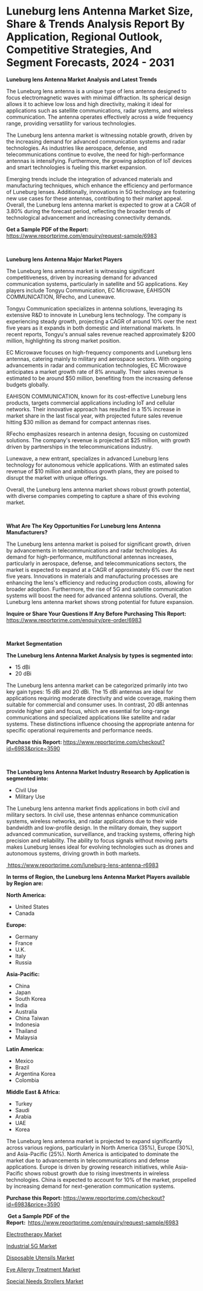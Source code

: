 <p><h1>Luneburg lens Antenna Market Size, Share & Trends Analysis Report By Application, Regional Outlook, Competitive Strategies, And Segment Forecasts, 2024 - 2031</h1></p><p><strong>Luneburg lens Antenna Market Analysis and Latest Trends</strong></p>
<p><p>The Luneburg lens antenna is a unique type of lens antenna designed to focus electromagnetic waves with minimal diffraction. Its spherical design allows it to achieve low loss and high directivity, making it ideal for applications such as satellite communications, radar systems, and wireless communication. The antenna operates effectively across a wide frequency range, providing versatility for various technologies.</p><p>The Luneburg lens antenna market is witnessing notable growth, driven by the increasing demand for advanced communication systems and radar technologies. As industries like aerospace, defense, and telecommunications continue to evolve, the need for high-performance antennas is intensifying. Furthermore, the growing adoption of IoT devices and smart technologies is fueling this market expansion.</p><p>Emerging trends include the integration of advanced materials and manufacturing techniques, which enhance the efficiency and performance of Luneburg lenses. Additionally, innovations in 5G technology are fostering new use cases for these antennas, contributing to their market appeal. Overall, the Luneburg lens antenna market is expected to grow at a CAGR of 3.80% during the forecast period, reflecting the broader trends of technological advancement and increasing connectivity demands.</p></p>
<p><strong>Get a Sample PDF of the Report:&nbsp;</strong> <a href="https://www.reportprime.com/enquiry/request-sample/6983">https://www.reportprime.com/enquiry/request-sample/6983</a></p>
<p>&nbsp;</p>
<p><strong>Luneburg lens Antenna Major Market Players</strong></p>
<p><p>The Luneburg lens antenna market is witnessing significant competitiveness, driven by increasing demand for advanced communication systems, particularly in satellite and 5G applications. Key players include Tongyu Communication, EC Microwave, EAHISON COMMUNICATION, RFecho, and Lunewave.</p><p>Tongyu Communication specializes in antenna solutions, leveraging its extensive R&D to innovate in Luneburg lens technology. The company is experiencing steady growth, projecting a CAGR of around 10% over the next five years as it expands in both domestic and international markets. In recent reports, Tongyu's annual sales revenue reached approximately $200 million, highlighting its strong market position.</p><p>EC Microwave focuses on high-frequency components and Luneburg lens antennas, catering mainly to military and aerospace sectors. With ongoing advancements in radar and communication technologies, EC Microwave anticipates a market growth rate of 8% annually. Their sales revenue is estimated to be around $50 million, benefiting from the increasing defense budgets globally.</p><p>EAHISON COMMUNICATION, known for its cost-effective Luneburg lens products, targets commercial applications including IoT and cellular networks. Their innovative approach has resulted in a 15% increase in market share in the last fiscal year, with projected future sales revenue hitting $30 million as demand for compact antennas rises.</p><p>RFecho emphasizes research in antenna design, focusing on customized solutions. The company's revenue is projected at $25 million, with growth driven by partnerships in the telecommunications industry.</p><p>Lunewave, a new entrant, specializes in advanced Luneburg lens technology for autonomous vehicle applications. With an estimated sales revenue of $10 million and ambitious growth plans, they are poised to disrupt the market with unique offerings.</p><p>Overall, the Luneburg lens antenna market shows robust growth potential, with diverse companies competing to capture a share of this evolving market.</p></p>
<p>&nbsp;</p>
<p><strong>What Are The Key Opportunities For Luneburg lens Antenna Manufacturers?</strong></p>
<p><p>The Luneburg lens antenna market is poised for significant growth, driven by advancements in telecommunications and radar technologies. As demand for high-performance, multifunctional antennas increases, particularly in aerospace, defense, and telecommunications sectors, the market is expected to expand at a CAGR of approximately 6% over the next five years. Innovations in materials and manufacturing processes are enhancing the lens's efficiency and reducing production costs, allowing for broader adoption. Furthermore, the rise of 5G and satellite communication systems will boost the need for advanced antenna solutions. Overall, the Luneburg lens antenna market shows strong potential for future expansion.</p></p>
<p><strong>Inquire or Share Your Questions If Any Before Purchasing This Report:</strong> <a href="https://www.reportprime.com/enquiry/pre-order/6983">https://www.reportprime.com/enquiry/pre-order/6983</a></p>
<p>&nbsp;</p>
<p><strong>Market Segmentation</strong></p>
<p><strong>The Luneburg lens Antenna Market Analysis by types is segmented into:</strong></p>
<p><ul><li>15 dBi</li><li>20 dBi</li></ul></p>
<p><p>The Luneburg lens antenna market can be categorized primarily into two key gain types: 15 dBi and 20 dBi. The 15 dBi antennas are ideal for applications requiring moderate directivity and wide coverage, making them suitable for commercial and consumer uses. In contrast, 20 dBi antennas provide higher gain and focus, which are essential for long-range communications and specialized applications like satellite and radar systems. These distinctions influence choosing the appropriate antenna for specific operational requirements and performance needs.</p></p>
<p><strong>Purchase this Report:&nbsp;</strong><a href="https://www.reportprime.com/checkout?id=6983&price=3590">https://www.reportprime.com/checkout?id=6983&price=3590</a></p>
<p>&nbsp;</p>
<p><strong>The Luneburg lens Antenna Market Industry Research by Application is segmented into:</strong></p>
<p><ul><li>Civil Use</li><li>Military Use</li></ul></p>
<p><p>The Luneburg lens antenna market finds applications in both civil and military sectors. In civil use, these antennas enhance communication systems, wireless networks, and radar applications due to their wide bandwidth and low-profile design. In the military domain, they support advanced communication, surveillance, and tracking systems, offering high precision and reliability. The ability to focus signals without moving parts makes Luneburg lenses ideal for evolving technologies such as drones and autonomous systems, driving growth in both markets.</p></p>
<p><a href="https://www.reportprime.com/luneburg-lens-antenna-r6983">&nbsp;https://www.reportprime.com/luneburg-lens-antenna-r6983</a></p>
<p><strong>In terms of Region, the Luneburg lens Antenna Market Players available by Region are:</strong></p>
<p>
    <p> <strong> North America: </strong>
        <ul>
            <li>United States</li>
            <li>Canada</li>
        </ul>
        </p> 
    <p> <strong> Europe: </strong>
        <ul>
            <li>Germany</li>
            <li>France</li>
            <li>U.K.</li>
            <li>Italy</li>
            <li>Russia</li>
        </ul>
        </p> 
    <p> <strong> Asia-Pacific: </strong>
        <ul>
            <li>China</li>
            <li>Japan</li>
            <li>South Korea</li>
            <li>India</li>
            <li>Australia</li>
            <li>China Taiwan</li>
            <li>Indonesia</li>
            <li>Thailand</li>
            <li>Malaysia</li>
        </ul>
        </p> 
    <p> <strong> Latin America: </strong>
        <ul>
            <li>Mexico</li>
            <li>Brazil</li>
            <li>Argentina Korea</li>
            <li>Colombia</li>
        </ul>
        </p> 
    <p> <strong> Middle East & Africa: </strong>
        <ul>
            <li>Turkey</li>
            <li>Saudi</li>
            <li>Arabia</li>
            <li>UAE</li>
            <li>Korea</li>
        </ul>
    </p>
    </p>
<p><p>The Luneburg lens antenna market is projected to expand significantly across various regions, particularly in North America (35%), Europe (30%), and Asia-Pacific (25%). North America is anticipated to dominate the market due to advancements in telecommunications and defense applications. Europe is driven by growing research initiatives, while Asia-Pacific shows robust growth due to rising investments in wireless technologies. China is expected to account for 10% of the market, propelled by increasing demand for next-generation communication systems.</p></p>
<p><strong>Purchase this Report: </strong><a href="https://www.reportprime.com/checkout?id=6983&price=3590">https://www.reportprime.com/checkout?id=6983&price=3590</a></p>
<p>&nbsp;<strong>Get a Sample PDF of the Report:&nbsp;&nbsp;</strong><a href="https://www.reportprime.com/enquiry/request-sample/6983">https://www.reportprime.com/enquiry/request-sample/6983</a></p>
<p><strong></strong></p>
<p><p><a href="https://www.linkedin.com/pulse/electrotherapy-market-strategic-insights-product-evolution-segmentation-jxd3c?trackingId=8z2N4OA2QimAGNSH3IX5%2Bw%3D%3D">Electrotherapy Market</a></p><p><a href="https://github.com/RunaHaque64/Market-Research-Report-List-1/blob/main/industrial-5g-market.md">Industrial 5G Market</a></p><p><a href="https://medium.com/@philipwolf61/disposable-utensils-industry-analysis-report-its-market-size-share-trends-by-application-1bd8f1fbbbdd">Disposable Utensils Market</a></p><p><a href="https://www.linkedin.com/pulse/why-should-you-invest-eye-allergy-treatment-market-trends-leading-ro4xc?trackingId=u4iLvNiqQnGNhJgraf4XeQ%3D%3D">Eye Allergy Treatment Market</a></p><p><a href="https://medium.com/@philipwolf61/global-special-needs-strollers-market-trends-insights-into-growth-opportunities-and-challenges-4f53d3390d4d">Special Needs Strollers Market</a></p></p>